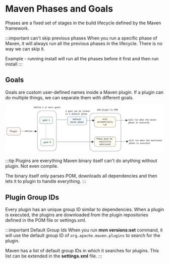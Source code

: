 # Maven Phases and Goals

Phases are a fixed set of stages in the build lifecycle defined by the Maven framework.

:::important can't skip previous phases
When you run a specific phase of Maven,
it will always run all the previous phases in the lifecycle.
There is no way we can skip it.

Example - running install will run all the phases before it first and
then run install
:::

## Goals

Goals are custom user-defined names inside a Maven plugin.
If a plugin can do multiple things, we can separate them with different goals.

![maven-plugins](../../../static/img/maven-phase-goal.excalidraw.png)

:::tip Plugins are everything
Maven binary itself can't do anything without plugin. Not even compile.

The binary itself only parses POM, downloads all dependencies and then lets it to plugin to handle everything.
:::

## Plugin Group IDs

Every plugin has an unique group ID similar to dependencies.
When a plugin is executed, the plugins are downloaded from the plugin repositories defined in the POM file or settings.xml.

:::important Default Group Ids
When you run **mvn versions:set** command,
it will use the default group ID of `org.apache.maven.plugins` to search for the plugin.

Maven has a list of default group IDs in which it searches for plugins.
This list can be extended in the **settings.xml** file.
:::
